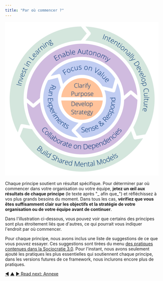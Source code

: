 ```yaml
---
title: "Par où commencer ?"
---
```



![Dix principes pour développer les équipes et les organisations](img/csf/csf-light.png)

Chaque principe soutient un résultat spécifique. Pour déterminer par où commencer dans votre organisation ou votre équipe, **jetez un œil aux résultats de chaque principe** (le texte après "_ afin que_") et réfléchissez à vos plus grands besoins du moment. Dans tous les cas, **vérifiez que vous êtes suffisamment clair sur les objectifs et la stratégie de votre organisation ou de votre équipe avant de continuer**.

Dans l'illustration ci-dessous, vous pouvez voir que certains des principes sont plus étroitement liés que d'autres, ce qui pourrait vous indiquer l'endroit par où commencer.

Pour chaque principe, nous avons inclus une liste de suggestions de ce que vous pouvez essayer. Ces suggestions sont tirées du menu [des pratiques contenues dans la Sociocratie 3.0](http://patterns.sociocracy30.org). Pour l'instant, nous avons seulement ajouté les pratiques les plus essentielles qui soutiennent chaque principe, dans les versions futures de ce framework, nous inclurons encore plus de pratiques. 


<div class="bottom-nav">
<a href="shared-mental-models.html" title="Back to: Principe 10 – Construire des modèles mentaux partagés">◀</a> <a href="csf.html" title="Up: Un framework de sens commun pour les organisations et les équipes">▲</a> <a href="appendix.html" title="">▶ Read next: Annexe</a>
</div>


<script type="text/javascript">
Mousetrap.bind('g n', function() {
    window.location.href = 'appendix.html';
    return false;
});
</script>

